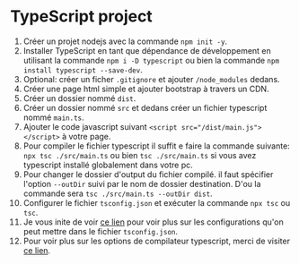 # TypeScript project 

1. Créer un projet nodejs avec la commande `npm init -y`.
2. Installer TypeScript en tant que dépendance de développement en utilisant la commande `npm i -D typescript` ou bien la commande `npm install typescript --save-dev`.
3. Optional: créer un ficher `.gitignore` et ajouter `/node_modules` dedans.
4. Créer une page html simple et ajouter bootstrap à travers un CDN.
5. Créer un dossier nommé `dist`.
6. Créer un dossier nommé `src` et dedans créer un fichier typescript nommé `main.ts`.
7. Ajouter le code javascript suivant `<script src="/dist/main.js"></script>` à votre page.
8. Pour compiler le fichier typescript il suffit e faire la commande suivante: `npx tsc ./src/main.ts` ou bien `tsc ./src/main.ts` si vous avez typescript installé globalement dans votre pc.
9. Pour changer le dossier d'output du fichier compilé. il faut spécifier l'option `--outDir` suivi par le nom de dossier destination. D'ou la commande sera `tsc ./src/main.ts --outDir dist`.
10. Configurer le fichier `tsconfig.json` et exécuter la commande `npx tsc` ou `tsc`.
11. Je vous inite de voir [ce lien](https://www.typescriptlang.org/docs/handbook/tsconfig-json.html) pour voir plus sur les configurations qu'on peut mettre dans le fichier `tsconfig.json`.
12. Pour voir plus sur les options de compilateur typescript, merci de visiter [ce lien](https://www.typescriptlang.org/docs/handbook/compiler-options-in-msbuild.html).



